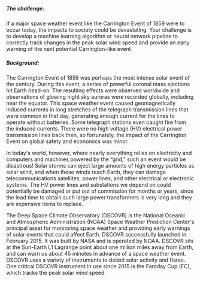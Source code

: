 <h5><b>The challenge: </b></h5>If a major space weather event like the Carrington Event of 1859 were to occur today, the impacts to society could be devastating. Your challenge is to develop a machine learning algorithm or neural network pipeline to correctly track changes in the peak solar wind speed and provide an early warning of the next potential Carrington-like event

<h5><b>Background: </b></h5>
The Carrington Event of 1859 was perhaps the most intense solar event of the century. During this event, a series of powerful coronal mass ejections hit Earth head-on. The resulting effects were observed worldwide and observations of glowing night sky auroras were recorded globally, including near the equator. This space weather event caused geomagnetically induced currents in long stretches of the telegraph transmission lines that were common in that day, generating enough current for the lines to operate without batteries. Some telegraph stations even caught fire from the induced currents. There were no high voltage (HV) electrical power transmission lines back then, so fortunately, the impact of the Carrington Event on global safety and economics was minor.

In today's world, however, where nearly everything relies on electricity and computers and machines powered by the “grid,” such an event would be disastrous! Solar storms can eject large amounts of high energy particles as solar wind, and when these winds reach Earth, they can damage telecommunications satellites, power lines, and other electrical or electronic systems. The HV power lines and substations we depend on could potentially be damaged or put out of commission for months or years, since the lead time to obtain such large power transformers is very long and they are expensive items to replace.

The Deep Space Climate Observatory (DSCOVR) is the National Oceanic and Atmospheric Administration (NOAA) Space Weather Prediction Center's principal asset for monitoring space weather and providing early warnings of solar events that could affect Earth. DSCOVR successfully launched in February 2015. It was built by NASA and is operated by NOAA. DSCOVR sits at the Sun-Earth L1 Lagrange point about one million miles away from Earth, and can warn us about 45 minutes in advance of a space weather event. DSCOVR uses a variety of instruments to detect solar activity and flares. One critical DSCOVR instrument in use since 2015 is the Faraday Cup (FC), which tracks the peak solar wind speed.